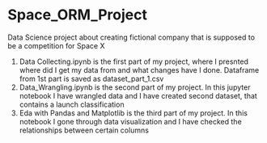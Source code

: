 # Space_ORM_Project
Data Science project about creating fictional company that is supposed to be a competition for Space X

1. Data Collecting.ipynb is the first part of my project, where I presnted where did I get my data from and what changes have I done. Dataframe from 1st part is saved as dataset_part_1.csv
2. Data_Wrangling.ipynb is the second part of my project. In this jupyter notebook I have wrangled data and I have created second dataset, that contains a launch classification
3. Eda with Pandas and Matplotlib is the third part of my project. In this notebook I gone through data visualization and I have checked the relationships between certain columns
